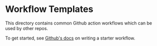 # Workflow Templates

This directory contains common Github action workflows which can be used by other repos.

To get started, see [Github's docs](https://docs.github.com/en/actions/using-workflows/creating-starter-workflows-for-your-organization) on writing a starter workflow.